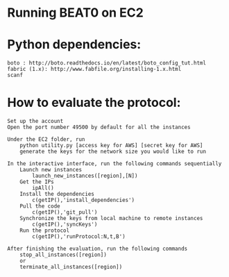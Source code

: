 # Running BEAT0 on EC2

# Python dependencies:
    
    boto : http://boto.readthedocs.io/en/latest/boto_config_tut.html
    fabric (1.x): http://www.fabfile.org/installing-1.x.html
    scanf

# How to evaluate the protocol:

    Set up the account
    Open the port number 49500 by default for all the instances

    Under the EC2 folder, run 
        python utility.py [access key for AWS] [secret key for AWS]
        generate the keys for the network size you would like to run

    In the interactive interface, run the following commands sequentially
        Launch new instances 
            launch_new_instances([region],[N])
        Get the IPs
            ipAll()
        Install the dependencies
            c(getIP(),'install_dependencies')
        Pull the code
            c(getIP(),'git_pull')
        Synchronize the keys from local machine to remote instances
            c(getIP(),'syncKeys')
        Run the protocol
            c(getIP(),'runProtocol:N,t,B')

    After finishing the evaluation, run the following commands
        stop_all_instances([region])
        or
        terminate_all_instances([region])
